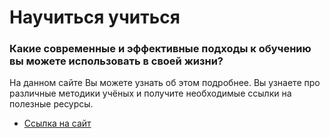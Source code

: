 # Научиться учиться
### Какие современные и эффективные подходы к обучению вы можете использовать в своей жизни?
На данном сайте Вы можете узнать об этом подробнее. Вы узнаете про различные методики учёных и получите необходимые ссылки на полезные ресурсы.

* [Ссылка на сайт](https://sergeyvorobyov31.github.io/how-to-learn/)
